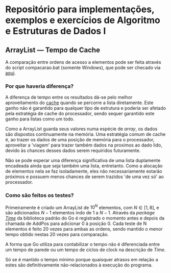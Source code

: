 # Repositório para implementações, exemplos e exercícios de Algoritmo e Estruturas de Dados I

## ArrayList — Tempo de Cache

A comparação entre ordens de acesso a elementos pode ser feita através do script compacarao.bat (somente Windows), que pode ser checado via [aqui](linkdogit).

### Por que haveria diferença?

A diferença de tempo entre os resultados dá-se pelo melhor aproveitamento do [cache](pt.wikipedia.org/wiki/Cache_do_processador) quando se percorre a lista diretamente. Este ganho não é garantido para qualquer tipo de estrutura e poderia ser afetado pela estratégia de cache do processador, sendo sequer garantido este ganho para listas como um todo.

Como a ArrayList guarda seus valores numa espécie de _array_, os dados são dispostos continuamente na memória. Uma estratégia comum de cache é, ao trazer os dados de uma posição de memória para o processador, aproveitar a 'viagem' para trazer também dados na proximos ao dado lido, devido às chances desses dados serem requiridos futuramente.

Não se pode esperar uma diferença significativa de uma lista duplamente encadeada ainda que seja também uma lista, entretanto. Como a alocação de elementos nela se faz isoladamente, eles não necessariamente estarão próximos e possuem menos chances de serem trazidos 'de uma vez só' ao processador.

### Como são feitos os testes?

Primeiramente é criado um ArrayList de $10^N$ elementos, com $N \in [1, 8]$, e são adicionados $N-1$ elementos indo de $1$ a $N-1$. Através da _package_ [_Time_](https://pkg.go.dev/time@go1.21.0) da biblioteca padrão do Go é registrado o momento antes e depois da chamada de AddPos para adicionar 0 à posição 0. Cada teste de N elementos é feito 20 vezes para ambas as ordens, sendo mantido o menor tempo obtido nestas 20 vezes para comparação.

A forma que Go utiliza para contabilizar o tempo não é diferenciada entre um tempo de parede ou um tempo de ciclos de clock na descrição de _Time_.

Só se é mantido o tempo mínimo porque quaisquer atrasos em relação a estes são definitivamente não-relacionados à execução do programa.